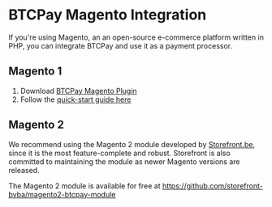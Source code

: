 # BTCPay Magento Integration

If you're using Magento, an an open-source e-commerce platform written in PHP, you can integrate BTCPay and use it as a payment processor.

## Magento 1
1. Download [BTCPay Magento Plugin](https://github.com/btcpayserver/magento-plugin)
2. Follow the [quick-start guide here](https://github.com/bitpay/magento-plugin/blob/master/GUIDE.md)

## Magento 2
We recommend using the Magento 2 module developed by [Storefront.be](https://www.storefront.be), since it is the most feature-complete and robust. Storefront is also committed to maintaining the module as newer Magento versions are released. 

The Magento 2 module is available for free at https://github.com/storefront-bvba/magento2-btcpay-module 